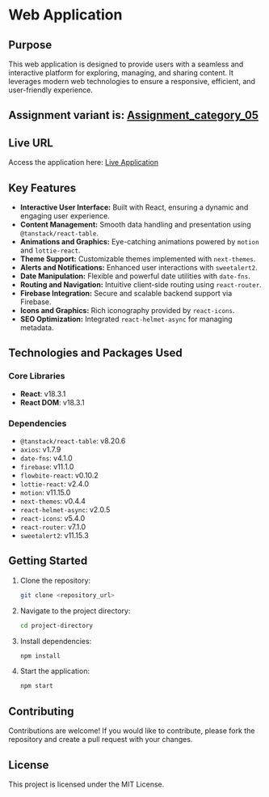 # Web Application

## Purpose

This web application is designed to provide users with a seamless and interactive platform for exploring, managing, and sharing content. It leverages modern web technologies to ensure a responsive, efficient, and user-friendly experience.

## Assignment variant is: <a href="https://drive.google.com/file/d/1-1PXKpTEZS51TEa2dUYIV-POHhUBGfUQ/view?usp=sharing" target="_blank">Assignment_category_05</a>

## Live URL

Access the application here: <a href="https://mind-mosaic.web.app" target="_blank">Live Application</a>

## Key Features

-   **Interactive User Interface:** Built with React, ensuring a dynamic and engaging user experience.
-   **Content Management:** Smooth data handling and presentation using `@tanstack/react-table`.
-   **Animations and Graphics:** Eye-catching animations powered by `motion` and `lottie-react`.
-   **Theme Support:** Customizable themes implemented with `next-themes`.
-   **Alerts and Notifications:** Enhanced user interactions with `sweetalert2`.
-   **Date Manipulation:** Flexible and powerful date utilities with `date-fns`.
-   **Routing and Navigation:** Intuitive client-side routing using `react-router`.
-   **Firebase Integration:** Secure and scalable backend support via Firebase.
-   **Icons and Graphics:** Rich iconography provided by `react-icons`.
-   **SEO Optimization:** Integrated `react-helmet-async` for managing metadata.

## Technologies and Packages Used

### Core Libraries

-   **React**: v18.3.1
-   **React DOM**: v18.3.1

### Dependencies

-   `@tanstack/react-table`: v8.20.6
-   `axios`: v1.7.9
-   `date-fns`: v4.1.0
-   `firebase`: v11.1.0
-   `flowbite-react`: v0.10.2
-   `lottie-react`: v2.4.0
-   `motion`: v11.15.0
-   `next-themes`: v0.4.4
-   `react-helmet-async`: v2.0.5
-   `react-icons`: v5.4.0
-   `react-router`: v7.1.0
-   `sweetalert2`: v11.15.3

## Getting Started

1. Clone the repository:

    ```bash
    git clone <repository_url>
    ```

2. Navigate to the project directory:

    ```bash
    cd project-directory
    ```

3. Install dependencies:

    ```bash
    npm install
    ```

4. Start the application:

    ```bash
    npm start
    ```

## Contributing

Contributions are welcome! If you would like to contribute, please fork the repository and create a pull request with your changes.

## License

This project is licensed under the MIT License.
